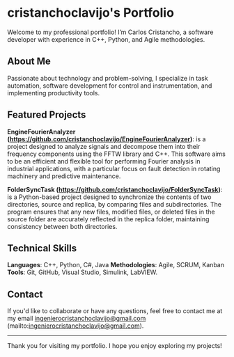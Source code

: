 # cristanchoclavijo's Portfolio
Welcome to my professional portfolio! I’m Carlos Cristancho, a software developer with experience in C++, Python, and Agile methodologies.

## About Me
Passionate about technology and problem-solving, I specialize in task automation, software development for control and instrumentation, and implementing productivity tools.

## Featured Projects
**EngineFourierAnalyzer (https://github.com/cristanchoclavijo/EngineFourierAnalyzer)**: is a project designed to analyze signals and decompose them into their frequency components using the FFTW library and C++. This software aims to be an efficient and flexible tool for performing Fourier analysis in industrial applications, with a particular focus on fault detection in rotating machinery and predictive maintenance.

**FolderSyncTask (https://github.com/cristanchoclavijo/FolderSyncTask)**: is a Python-based project designed to synchronize the contents of two directories, source and replica, by comparing files and subdirectories. The program ensures that any new files, modified files, or deleted files in the source folder are accurately reflected in the replica folder, maintaining consistency between both directories.

## Technical Skills
**Languages**: C++, Python, C#, Java
**Methodologies**: Agile, SCRUM, Kanban
**Tools**: Git, GitHub, Visual Studio, Simulink, LabVIEW.

## Contact
If you'd like to collaborate or have any questions, feel free to contact me at my email ingenierocristanchoclavijo@gmail.com (mailto:ingenierocristanchoclavijo@gmail.com).

---

Thank you for visiting my portfolio. I hope you enjoy exploring my projects!
